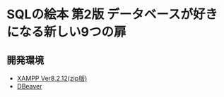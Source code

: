 # SQLの絵本 第2版 データベースが好きになる新しい9つの扉

## 開発環境

- [XAMPP Ver8.2.12(zip版)](https://sourceforge.net/projects/xampp/files/XAMPP%20Windows/8.2.12/xampp-windows-x64-8.2.12-0-VS16.zip/download)
- [DBeaver](https://dbeaver.io/)
